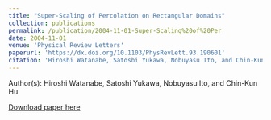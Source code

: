 ```yaml
---
title: "Super-Scaling of Percolation on Rectangular Domains"
collection: publications
permalink: /publication/2004-11-01-Super-Scaling%20of%20Per
date: 2004-11-01
venue: 'Physical Review Letters'
paperurl: 'https://dx.doi.org/10.1103/PhysRevLett.93.190601'
citation: 'Hiroshi Watanabe, Satoshi Yukawa, Nobuyasu Ito, and Chin-Kun Hu, Super-Scaling of Percolation on Rectangular Domains, Physical Review Letters, <b>93</b>, 190601, (2004)'
---
```


Author(s): Hiroshi Watanabe, Satoshi Yukawa, Nobuyasu Ito, and Chin-Kun Hu


<a href='https://dx.doi.org/10.1103/PhysRevLett.93.190601'>Download paper here</a>
